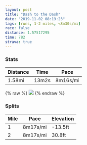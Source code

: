 ```yaml
---
layout: post
title: "Dash to the Dash"
date: "2019-11-02 08:19:23"
tags: [runs, 1-2 miles, <8m30s/mi]
race: false
distance: 1.57517295
time: 782
strava: true
---
```


### Stats

| Distance | Time | Pace |
|----------|------|------|
|1.58mi|13m2s|8m16s/mi|

{% raw %}
<img src='https://maps.googleapis.com/maps/api/staticmap?maptype=roadmap&path=enc:{xrwFbeqbMKFIGK?OMi@WMCCGUSAc@@ORe@NSL_@CO?i@I[c@a@?CMYIG]IUKc@YMOIAGKKG[COGYSi@W_@]wC{A@CE?g@aAQCU?OISCk@c@G??c@a@CWFEEKc@OSs@QSIa@EO@UCg@N[ENKDGAIi@c@m@}@GQq@a@i@KQGKGOC?IIOBMK{@EIAOEOQKY?w@DSEMWc@]Q[QQIU[SSSs@SOAWW]Kc@Um@e@cAaA[Mm@e@KEGG[i@o@SWMe@a@MUWOSUKE?[KW?ETUJEFW?[Kk@GMn@}CASHIEs@^{@AOGGKGIUKGW?KK]IWWYQe@k@OMACI?y@i@UA{@OG?YUY]M?SIs@YGIG@YGW@QMM?EDa@UOC_@UWIMAOEa@_@Uq@KKE?QMq@y@CCSAGKMe@K?EOMQWWOKc@e@_@Ye@Ws@_@[KEISO@F?A&key=AIzaSyC1MId7bFpkLXNAaYhBSTb8jLyiSqzbDtM&size=800x800&markers=color:yellow|label:S|40.73374,-73.98498&markers=color:green|label:F|40.75011000000002,-73.96899999999992'>
{% endraw %}

### Splits

| Mile | Pace | Elevation |
|------|------|-----------|
|1|8m17s/mi|-13.5ft|
|2|8m17s/mi|30.8ft|
